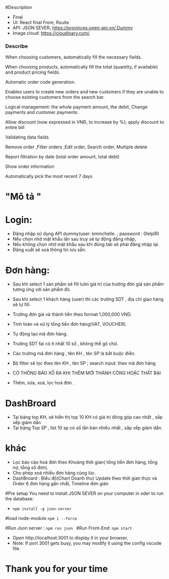 #Description
- Final
- UI:  React final From, Rsuite
- API: JSON SEVER, https://provinces.open-api.vn/,Dummy
- Image cloud: https://cloudinary.com/ 

### Describe
When choosing customers, automatically fill the necessary fields.

When choosing products, automatically fill the total (quantity, if available) and product pricing fields.

Automatic order code generation.

Enables users to create new orders and new customers if they are unable to choose existing customers from the search bar.

Logical management: the whole payment amount, the debit, Change payments and customer payments.

Allow discount (now expressed in VNĐ, to increase by %); apply discount to entire bill

Validating data fields

Remove order ,Filter orders ,Edit order, Search order, Multiple delete

Report filtration by date (total order amount, total debt)

Show order information

Automatically pick the most recent 7 days


# "Mô tả "

# Login:

- Đăng nhập sử dụng API dummy(user: kminchelle. ;  password : 0lelplR)
- Nếu chọn nhớ mật khẩu lần sau truy sẽ tự động đăng nhập, 
- Nếu không chọn nhớ mật khẩu sau khi đóng tab sẽ phải đăng nhập lại.
- Đăng xuất sẽ xoá thông tin lưu sẵn.

# Đơn hàng:

+ Sau khi select 1 sản phẩm sẽ fill luôn giá trị của trường đơn giá sản phẩm tương ứng với sản phẩm đó.

+ Sau khi select 1 khách hàng (user) thì các trường SDT , địa chỉ giao hàng sẽ tự fill.

+ Trường đơn giá và thành tiền theo format 1,000,000 VND.

+ Tính toán và xử lý tổng tiền đơn hàng(VAT, VOUCHER).

+ Tự động tạo mã đơn hàng.

+ Trường SDT fai có ít nhất 10 số , không thể gõ chữ.

+ Các trường mã đơn hàng , tên KH , tên SP là bắt buộc điền.

+ Bộ filter sẽ lọc theo tên KH , tên SP ; search input:  theo mã đơn hàng

+ CÓ THÔNG BÁO XỔ RA KHI THÊM MỚI THÀNH CÔNG HOẶC THẤT BẠI 

+ Thêm, sửa, xoá, lọc hoá đơn .

# DashBroard
+ Tại bảng top KH, sẽ hiển thị top 10 KH có giá trị đóng góp cao nhất , sắp xếp giảm dần
+ Tại bảng Top SP , list 10 sp có số lần bán nhiều nhất , sắp xếp giảm dần.

# khác 
+  Lọc báo cáo hoá đơn theo Khoảng thời gian( tổng tiền đơn hàng, tổng nợ, tổng số đơn).
+  Cho phép xoá nhiều đơn hàng cùng lúc.
+  DashBroard :  Biểu đồ(Chart Doanh thu) Update theo thời gian thực và Order 6 đơn hàng gần nhất, Timeline đơn giản

#Pre setup
You need to install JSON SEVER on your computer in oder to run the database:
- `npm install -g json-server`

#load node-module 
`npm i --force`

#Run Json server : `npm run json `
#Run Front-End: `npm start`
- Open http://localhost:3001 to display it in your browser,
- Note: If port 3001 gets busy, you may modify it using the config vscode file.

# Thank you for your time

